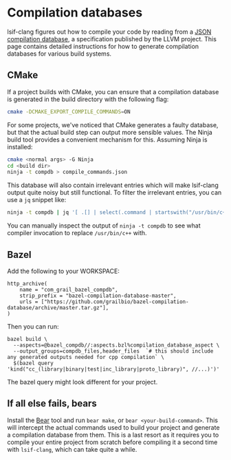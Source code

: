 # Compilation databases

lsif-clang figures out how to compile your code by reading from a [JSON compilation database](http://clang.llvm.org/docs/JSONCompilationDatabase.html), a specification published by the LLVM project. This page contains detailed instructions for how to generate compilation databases for various build systems.

## CMake

If a project builds with CMake, you can ensure that a compilation database is generated in the build directory with the following flag:
```sh
cmake -DCMAKE_EXPORT_COMPILE_COMMANDS=ON
```

For some projects, we've noticed that CMake generates a faulty database, but that the actual build step can output more sensible values. The Ninja build tool provides a convenient mechanism for this. Assuming Ninja is installed:

```sh
cmake <normal args> -G Ninja
cd <build dir>
ninja -t compdb > compile_commands.json
```

This database will also contain irrelevant entries which will make lsif-clang output quite noisy but still functional. To filter the irrelevant entries, you can use a `jq` snippet like:
```sh
ninja -t compdb | jq '[ .[] | select(.command | startswith("/usr/bin/c++")) ] > compile_commands.json'
```
You can manually inspect the output of `ninja -t compdb` to see what compiler invocation to replace `/usr/bin/c++` with.


## Bazel

Add the following to your WORKSPACE:
```skylark
http_archive(
    name = "com_grail_bazel_compdb",
    strip_prefix = "bazel-compilation-database-master",
    urls = ["https://github.com/grailbio/bazel-compilation-database/archive/master.tar.gz"],
)
```

Then you can run:
```
bazel build \
  --aspects=@bazel_compdb//:aspects.bzl%compilation_database_aspect \
  --output_groups=compdb_files,header_files  `# this should include any generated outputs needed for cpp compilation` \
  $(bazel query 'kind("cc_(library|binary|test|inc_library|proto_library)", //...)')'
```
The bazel query might look different for your project.


## If all else fails, bears

Install the [Bear](https://github.com/rizsotto/Bear) tool and run `bear make`, or `bear <your-build-command>`. This will intercept the actual commands used to build your project and generate a compilation database from them. This is a last resort as it requires you to compile your entire project from scratch before compiling it a second time with `lsif-clang`, which can take quite a while.

